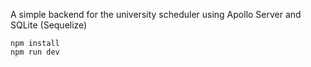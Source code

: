 A simple backend for the university scheduler using Apollo Server and SQLite (Sequelize)

```
npm install
npm run dev
```
